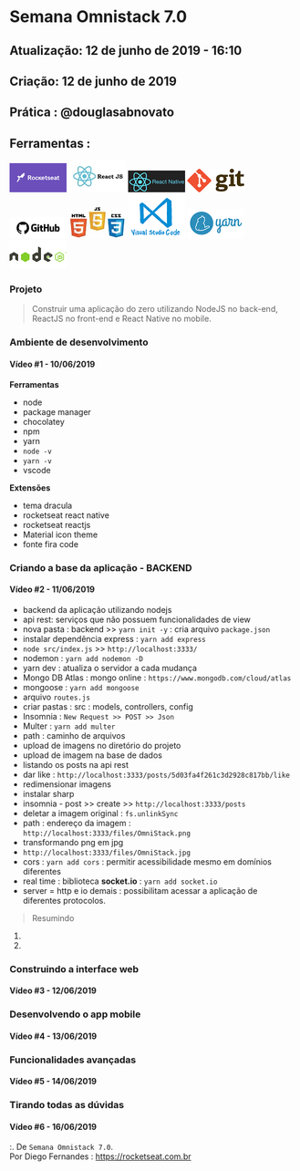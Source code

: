 # Semana Omnistack 7.0

## Atualização: 12 de junho de 2019 - 16:10
## Criação: 12 de junho de 2019
## Prática : @douglasabnovato

## Ferramentas : 

![Rocketseat](/images/logo-rocketseat.png)
![ReactJS](/images/logo-reactjs.jpg)
![React Native](/images/logo-react-native.png)
![Git](/images/logo-git.png)
![Github](/images/logo-github.png)
![HTML/CSS/Javascript](/images/logo-html-css-js.jpeg)
![VSCode](/images/logo-VSCode.png)
![Yarn](/images/logo-yarn.png)
![Nodejs](/images/logo-nodejs.png)

### Projeto
> Construir uma aplicação do zero utilizando NodeJS no back-end, ReactJS no front-end e React Native no mobile.

### Ambiente de desenvolvimento
#### Vídeo #1 - 10/06/2019

**Ferramentas**
- node 
- package manager 
- chocolatey
- npm 
- yarn
- `node -v`
- `yarn -v`
- vscode 

**Extensões**
- tema dracula
- rocketseat react native
- rocketseat reactjs
- Material icon theme
- fonte fira code

### Criando a base da aplicação - BACKEND
#### Vídeo #2 - 11/06/2019
- backend da aplicação utilizando nodejs
- api rest: serviços que não possuem funcionalidades de view
- nova pasta : backend >> `yarn init -y` : cria arquivo `package.json`
- instalar dependência express : `yarn add express`
- `node src/index.js` >> `http://localhost:3333/`
- nodemon : `yarn add nodemon -D`
- yarn dev : atualiza o servidor a cada mudança
- Mongo DB Atlas : mongo online : `https://www.mongodb.com/cloud/atlas`
- mongoose : `yarn add mongoose`
- arquivo `routes.js`
- criar pastas : src : models, controllers, config
- Insomnia : `New Request >> POST >> Json`
- Multer : `yarn add multer`
- path : caminho de arquivos
- upload de imagens no diretório do projeto 
- upload de imagem na base de dados
- listando os posts na api rest
- dar like : `http://localhost:3333/posts/5d03fa4f261c3d2928c817bb/like`
- redimensionar imagens
- instalar sharp
- insomnia - post >> create >> `http://localhost:3333/posts`
- deletar a imagem original : `fs.unlinkSync`
- path : endereço da imagem : `http://localhost:3333/files/OmniStack.png`
- transformando png em jpg
- `http://localhost:3333/files/OmniStack.jpg`
- cors : `yarn add cors` : permitir acessibilidade mesmo em domínios diferentes
- real time : biblioteca **socket.io**  : `yarn add socket.io`
- server = http e io demais : possibilitam acessar a aplicação de diferentes protocolos.

> Resumindo
1. 
2. 

### Construindo a interface web 
#### Vídeo #3 - 12/06/2019 

### Desenvolvendo o app mobile 
#### Vídeo #4 - 13/06/2019

### Funcionalidades avançadas 
#### Vídeo #5 - 14/06/2019 

### Tirando todas as dúvidas 
#### Vídeo #6 - 16/06/2019 

:. De `Semana Omnistack 7.0`.<br/> 
Por Diego Fernandes : https://rocketseat.com.br